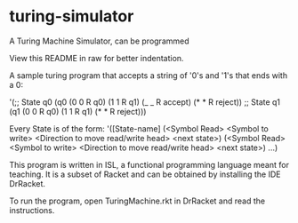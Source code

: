 # turing-simulator
A Turing Machine Simulator, can be programmed

View this README in raw for better indentation.

A sample turing program that accepts a string of '0's and '1's that ends with a 0:

'(;; State q0
  (q0 (0 0 R q0)
      (1 1 R q1)
      (_ _ R accept)
      (* * R reject))
   ;; State q1
  (q1 (0 0 R q0)
      (1 1 R q1)
      (* * R reject)))

Every State is of the form:
'(\[State-name\] (\<Symbol Read\> \<Symbol to write\> \<Direction to move read/write head\> \<next state\>)
               (\<Symbol Read\> \<Symbol to write\> \<Direction to move read/write head\> \<next state\>)
               ...)

This program is written in ISL, a functional programming language meant for teaching. It is a subset of Racket and can be obtained by installing the IDE DrRacket.

To run the program, open TuringMachine.rkt in DrRacket and read the instructions.
